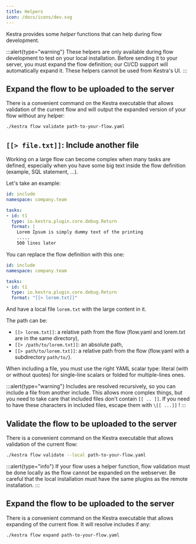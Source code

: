 ```yaml
---
title: Helpers
icon: /docs/icons/dev.svg
---
```


Kestra provides some _helper_ functions that can help during flow development.

:::alert{type="warning"}
These helpers are only available during flow development to test on your local installation.
Before sending it to your server, you must expand the flow definition; our CI/CD support will automatically expand it.
These helpers cannot be used from Kestra's UI.
:::

## Expand the flow to be uploaded to the server

There is a convenient command on the Kestra executable that allows validation of the current flow and
will output the expanded version of your flow without any helper:

```bash
./kestra flow validate path-to-your-flow.yaml
```

## `[[> file.txt]]`: Include another file

Working on a large flow can become complex when many tasks are defined, especially when you have some big text inside the flow definition (example, SQL statement, ...).

Let's take an example:
```yaml
id: include
namespace: company.team

tasks:
- id: t1
  type: io.kestra.plugin.core.debug.Return
  format: |
    Lorem Ipsum is simply dummy text of the printing
    .....
    500 lines later
```

You can replace the flow definition with this one:
```yaml
id: include
namespace: company.team

tasks:
- id: t1
  type: io.kestra.plugin.core.debug.Return
  format: "[[> lorem.txt]]"
```
And have a local file `lorem.txt` with the large content in it.

The path can be:
* `[[> lorem.txt]]`: a relative path from the flow (flow.yaml and lorem.txt are in the same directory),
* `[[> /path/to/lorem.txt]]`: an absolute path,
* `[[> path/to/lorem.txt]]`: a relative path from the flow (flow.yaml with a subdirectory `path/to/`).

When including a file, you must use the right YAML scalar type: literal (with or without quotes) for single-line scalars or folded for multiple-lines ones.


:::alert{type="warning"}
Includes are resolved recursively, so you can include a file from another include.
This allows more complex things, but you need to take care that included files don't contain `[[ .. ]]`. If you need to have these characters in included files, escape them with `\[[ ...]]` !
:::

## Validate the flow to be uploaded to the server

There is a convenient command on the Kestra executable that allows validation of the current flow:

```bash
./kestra flow validate --local path-to-your-flow.yaml
```
:::alert{type="info"}
If your flow uses a helper function, flow validation must be done locally as the flow cannot be expanded on the webserver. Be careful that the local installation must have the same plugins as the remote installation.
:::


## Expand the flow to be uploaded to the server

There is a convenient command on the Kestra executable that allows expanding of the current flow. It will resolve includes if any:

```bash
./kestra flow expand path-to-your-flow.yaml
```
